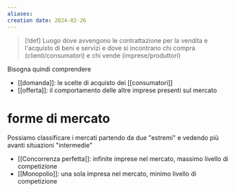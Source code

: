 ```yaml
---
aliases: 
creation date: 2024-02-26
---
```


>[!def]
>Luogo dove avvengono le contrattazione per la vendita e l'acquisto di beni e servizi e dove si incontrano chi compra (clienti/consumatori) e chi vende (imprese/produttori)

Bisogna quindi comprendere
- [[domanda]]: le scelte di acquisto dei [[consumatori]]
- [[offerta]]: il comportamento delle altre imprese presenti sul mercato


# forme di mercato
Possiamo classificare i mercati partendo da due "estremi" e vedendo più avanti situazioni "intermedie"
- [[Concorrenza perfetta]]: infinite imprese nel mercato, massimo livello di competizione
- [[Monopolio]]: una sola impresa nel mercato, minimo livello di competizione